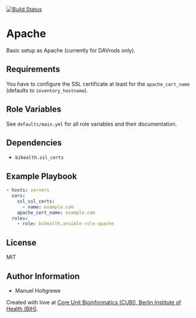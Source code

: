 [![Build Status](https://travis-ci.org/bihealth/ansible-role-apache.svg?branch=master)](https://travis-ci.org/bihealth/ansible-role-apache)

# Apache

Basic setup as Apache (currently for DAVrods only).

## Requirements

You have to configure the SSL certificate at least for the `apache_cert_name` (defaults to `inventory_hostname`).

## Role Variables

See `defaults/main.yml` for all role variables and their documentation.

## Dependencies

- `bihealth.ssl_certs`

## Example Playbook

```yaml
- hosts: servers
  vars:
    ssl_ssl_certs:
      - name: example.com
    apache_cert_name: example.com
  roles:
    - role: bihealth.ansible-role-apache
```

## License

MIT

## Author Information

- Manuel Holtgrewe

Created with love at [Core Unit Bioinformatics (CUBI), Berlin Institute of Health (BIH)](https://www.cubi.bihealth.org).
